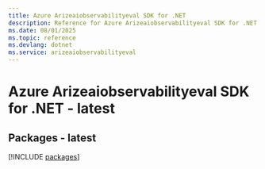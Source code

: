 ```yaml
---
title: Azure Arizeaiobservabilityeval SDK for .NET
description: Reference for Azure Arizeaiobservabilityeval SDK for .NET
ms.date: 08/01/2025
ms.topic: reference
ms.devlang: dotnet
ms.service: arizeaiobservabilityeval
---
```

# Azure Arizeaiobservabilityeval SDK for .NET - latest
## Packages - latest
[!INCLUDE [packages](arizeaiobservabilityeval-index.md)]